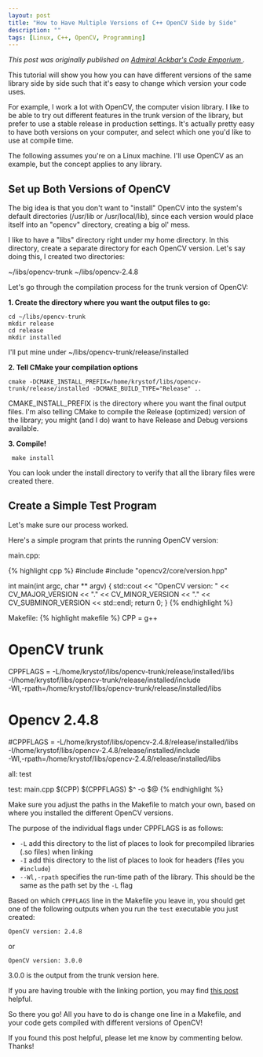 ```yaml
---
layout: post
title: "How to Have Multiple Versions of C++ OpenCV Side by Side"
description: ""
tags: [Linux, C++, OpenCV, Programming]
---
```


*This post was originally published on
<a href="http://code.litomisky.com/2014/03/09/how-to-have-multiple-versions-of-the-same-library-side-by-side/"
   target="_blank" title="Admiral Ackbar's Code Emporium">
   Admiral Ackbar's Code Emporium
</a>.*

This tutorial will show you how you can have different versions of the same library side by side such that it's easy to change which version your code uses.

For example, I work a lot with OpenCV, the computer vision library. I like to be able to try out different features in the trunk version of the library, but prefer to use a stable release in production settings. It's actually pretty easy to have both versions on your computer, and select which one you'd like to use at compile time. 

The following assumes you're on a Linux machine. I'll use OpenCV as an example, but the concept applies to any library.

<!--more-->


## Set up Both Versions of OpenCV

The big idea is that you don't want to "install" OpenCV into the system's default directories (/usr/lib or /usr/local/lib), since each version would place itself into an "opencv" directory, creating a big ol' mess.

I like to have a "libs" directory right under my home directory.
In this directory, create a separate directory for each OpenCV version. Let's say doing this, I created two directories:

   ~/libs/opencv-trunk
   ~/libs/opencv-2.4.8

Let's go through the compilation process for the trunk version of OpenCV:

**1. Create the directory where you want the output files to go:**

    cd ~/libs/opencv-trunk
    mkdir release
    cd release
    mkdir installed

I'll put mine under ~/libs/opencv-trunk/release/installed


**2. Tell CMake your compilation options**

    cmake -DCMAKE_INSTALL_PREFIX=/home/krystof/libs/opencv-trunk/release/installed -DCMAKE_BUILD_TYPE="Release" .. 

CMAKE_INSTALL_PREFIX is the directory where you want the final output files. I'm also telling CMake to compile the Release (optimized) version of the library; you might (and I do) want to have Release and Debug versions available.


**3. Compile!**

     make install

You can look under the install directory to verify that all the library files were created there.



## Create a Simple Test Program

Let's make sure our process worked.

Here's a simple program that prints the running OpenCV version:

main.cpp:

{% highlight cpp %}
#include <iostream>
#include "opencv2/core/version.hpp"

int main(int argc, char ** argv)
{
  std::cout << "OpenCV version: "
            << CV_MAJOR_VERSION << "." 
            << CV_MINOR_VERSION << "."
            << CV_SUBMINOR_VERSION
            << std::endl;
  return 0;
}
{% endhighlight %}


Makefile:
{% highlight makefile %}
CPP = g++

# OpenCV trunk
CPPFLAGS = -L/home/krystof/libs/opencv-trunk/release/installed/libs \
	   -I/home/krystof/libs/opencv-trunk/release/installed/include \
	   -Wl,-rpath=/home/krystof/libs/opencv-trunk/release/installed/libs

# Opencv 2.4.8
#CPPFLAGS = -L/home/krystof/libs/opencv-2.4.8/release/installed/libs \
            -I/home/krystof/libs/opencv-2.4.8/release/installed/include \
	    -Wl,-rpath=/home/krystof/libs/opencv-2.4.8/release/installed/libs

all: test

test: main.cpp
      $(CPP) $(CPPFLAGS) $^ -o $@
{% endhighlight %}


Make sure you adjust the paths in the Makefile to match your own, based on where you installed the different OpenCV versions.

The purpose of the individual flags under CPPFLAGS is as follows:
- `-L` add this directory to the list of places to look for precompiled libraries (.so files) when linking
- `-I` add this directory to the list of places to look for headers (files you `#include`)
- `--Wl,-rpath` specifies the run-time path of the library. This should be the same as the path set by the `-L` flag

Based on which `CPPFLAGS` line in the Makefile you leave in, you should get one of the following outputs when you run the `test` executable you just created:

    OpenCV version: 2.4.8

or

    OpenCV version: 3.0.0

3.0.0 is the output from the trunk version here.

If you are having trouble with the linking portion, you may find
[this post](http://gcc.gnu.org/ml/gcc-help/2005-12/msg00017.html)
helpful.

So there you go! All you have to do is change one line in a Makefile, and your code gets compiled with different versions of OpenCV!

If you found this post helpful, please let me know by commenting below. Thanks!
